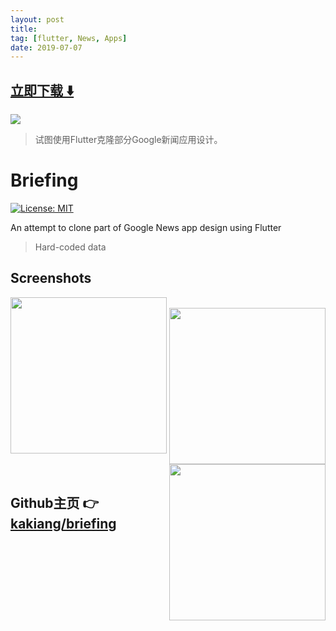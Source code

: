 ```yaml
---
layout: post
title:  
tag: [flutter, News, Apps]
date: 2019-07-07
---
```


 


## [立即下载 ️⬇️ ](https://codeload.github.com/kakiang/briefing/zip/master) 


 
![](https://flutterawesome.com/content/images/2019/06/Briefing.jpg)
 
>
> 试图使用Flutter克隆部分Google新闻应用设计。
>

 
# Briefing

[![License: MIT](https://img.shields.io/badge/License-MIT-yellow.svg)](https://opensource.org/licenses/MIT)

An attempt to clone part of Google News app design using Flutter

> Hard-coded data

## Screenshots
<div background-color="grey">
    <p align="center">
      <img align="left" src="screenshots/ui_main_list.jpg" width="250"/>
    &nbsp;
      <img src="https://raw.githubusercontent.com/kakiang/briefing/master/screenshots/ui_bottomsheet.jpg" width="250"/>
    &nbsp;
      <img align="right" src="screenshots/ui_list.jpg" width="250"/>
    </p>
</div>

## Github主页 👉[kakiang/briefing](http://github.com/kakiang/briefing)